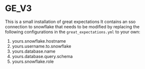 # GE_V3

This is a small installation of great expectations 
It contains an sso connection to snowflake that needs to be modified by replacing the following configurations in the `great_expectations.yml` to your own:
  1. yours.snowflake.hostname
  2. yours.username.to.snowflake
  3. yours.database.name
  4. yours.database.query.schema
  5. yours.snowflake.role
